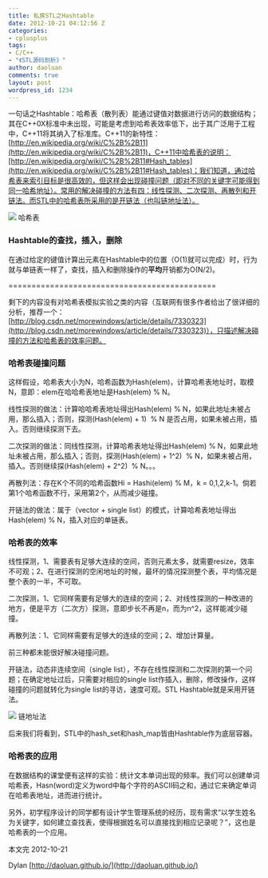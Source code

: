 ```yaml
---
title: 私房STL之Hashtable
date: 2012-10-21 04:12:56 Z
categories:
- cplusplus
tags:
- C/C++
- "《STL源码剖析》"
author: daoluan
comments: true
layout: post
wordpress_id: 1234
---
```


一句话之Hashtable：哈希表（散列表）能通过键值对数据进行访问的数据结构；其在C++0X标准中未出现，可能是考虑到哈希表效率低下，出于其广泛用于工程中，C++11将其纳入了标准库。C++11的新特性：[http://en.wikipedia.org/wiki/C%2B%2B11](http://en.wikipedia.org/wiki/C%2B%2B11)，C++11中哈希表的说明：[http://en.wikipedia.org/wiki/C%2B%2B11#Hash_tables](http://en.wikipedia.org/wiki/C%2B%2B11#Hash_tables)；我们知道，通过哈希表来索引目标是很高效的，但这样会出现碰撞问题（即对不同的关键字可能得到同一哈希地址）。常用的解决碰撞的方法有四：线性探测、二次探测、再散列和开链法。而STL中的哈希表所采用的是开链法（也叫链地址法）。

<!-- more -->

![](http://upload.wikimedia.org/wikipedia/commons/thumb/7/7d/Hash_table_3_1_1_0_1_0_0_SP.svg/315px-Hash_table_3_1_1_0_1_0_0_SP.svg.png) 哈希表


### Hashtable的查找，插入，删除


在通过给定的键值计算出元素在Hashtable中的位置（O(1)就可以完成）时，行为就与单链表一样了，查找，插入和删除操作的**平均**开销都为O(N/2)。


=============================================


剩下的内容没有对哈希表模拟实验之类的内容（互联网有很多作者给出了很详细的分析，推荐一个：[http://blog.csdn.net/morewindows/article/details/7330323](http://blog.csdn.net/morewindows/article/details/7330323)），只描述解决碰撞的方法和哈希表的效率问题。


### 哈希表碰撞问题


这样假设，哈希表大小为N，哈希函数为Hash(elem)，计算哈希表地址时，取模N，意即：elem在哈哈希表地址是Hash(elem) % N。

线性探测的做法：计算哈哈希表地址得出Hash(elem) % N，如果此地址未被占用，那么插入；否则，探测(Hash(elem) + 1)  % N 是否占用，如果未被占用，插入。否则继续探测下去。

二次探测的做法：同线性探测，计算哈希表地址得出Hash(elem) % N，如果此地址未被占用，那么插入；否则，探测(Hash(elem) + 1^2)  % N，如果未被占用，插入。否则继续探(Hash(elem) + 2^2)  % N。。。

再散列法：存在K个不同的哈希函数Hi = Hashi(elem) % M，k = 0,1,2,k-1。倘若第1个哈希函数不行，采用第2个，从而减少碰撞。

开链法的做法：属于（vector + single list）的模式，计算哈希表地址得出Hash(elem) % N，插入对应的单链表。


### 哈希表的效率


线性探测，1、需要表有足够大连续的空间，否则元素太多，就需要resize，效率不可观；2、在进行探测的空闲地址的时候，最坏的情况探测整个表，平均情况是整个表的一半，不可取。

二次探测，1、它同样需要有足够大的连续的空间；2、对线性探测的一种改进的地方，便是平方（二次方）探测，意即步长不再是n，而为n^2，这样能减少碰撞。

再散列法：1、它同样需要有足够大的连续的空间；2、增加计算量。

前三种都未能很好解决碰撞问题。

开链法，动态非连续空间（single list），不存在线性探测和二次探测的第一个问题；在确定地址过后，只需要对相应的single list作插入，删除，修改操作，这样碰撞的问题就转化为single list的寻访，速度可观。STL Hashtable就是采用开链法。

[![](http://daoluan.github.io/images/blog/2012/10/Hashtable_with_slist.jpg)](http://daoluan.github.io/blog/stl-hashtable/hashtable_with_slist/) 链地址法

后来我们将看到，STL中的hash_set和hash_map皆由Hashtable作为底层容器。


### 哈希表的应用


在数据结构的课堂便有这样的实验：统计文本单词出现的频率。我们可以创建单词哈希表，Hasn(word)定义为word中每个字符的ASCII码之和，通过它来确定单词在哈希表地址，进而进行统计。

另外，初学程序设计的同学都有设计学生管理系统的经历，现有需求“以学生姓名为关键字，如何建立查找表，使得根据姓名可以直接找到相应记录呢？”，这也是哈希表的一个应用。

本文完 2012-10-21

Dylan [http://daoluan.github.io/](http://daoluan.github.io/)
